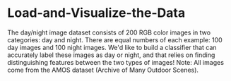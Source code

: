 # Load-and-Visualize-the-Data
The day/night image dataset consists of 200 RGB color images in two categories: day and night. There are equal numbers of each example: 100 day images and 100 night images.  We'd like to build a classifier that can accurately label these images as day or night, and that relies on finding distinguishing features between the two types of images!  Note: All images come from the AMOS dataset (Archive of Many Outdoor Scenes).
